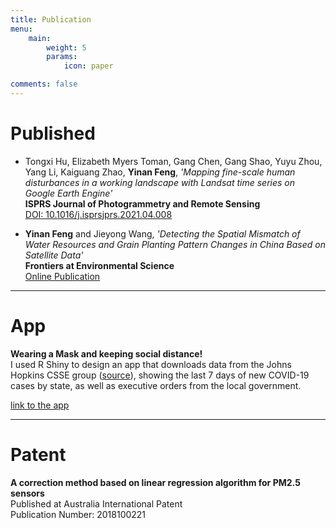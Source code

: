 ```yaml
---
title: Publication
menu:
    main: 
        weight: 5
        params:
            icon: paper

comments: false
---
```


# Published

- Tongxi Hu, Elizabeth Myers Toman, Gang Chen, Gang Shao, Yuyu Zhou, Yang Li, Kaiguang Zhao, **Yinan Feng**,
  _'Mapping fine-scale human disturbances in a working landscape with Landsat time series on Google Earth Engine'_  
  **ISPRS Journal of Photogrammetry and Remote Sensing**  
  [DOI: 10.1016/j.isprsjprs.2021.04.008](https://doi.org/10.1016/j.isprsjprs.2021.04.008)

- **Yinan Feng** and Jieyong Wang,
  _'Detecting the Spatial Mismatch of Water Resources and Grain Planting Pattern Changes in China Based on Satellite Data'_  
  **Frontiers at Environmental Science**  
  [Online Publication](https://www.frontiersin.org/articles/10.3389/fenvs.2022.904779/full?&utm_source=Email_to_authors_&utm_medium=Email&utm_content=T1_11.5e1_author&utm_campaign=Email_publication&field=&journalName=Frontiers_in_Environmental_Science&id=904779)

---

# App

**Wearing a Mask and keeping social distance!**  
I used R Shiny to design an app that downloads data from the Johns Hopkins CSSE group ([source](https://github.com/CSSEGISandData/COVID-19)), showing the last 7 days of new COVID-19 cases by state, as well as executive orders from the local government.

[link to the app](https://feng945.shinyapps.io/stat5730/)

---

# Patent

**A correction method based on linear regression algorithm for PM2.5 sensors**  
Published at Australia International Patent  
Publication Number: 2018100221